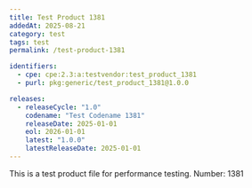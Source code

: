 ```yaml
---
title: Test Product 1381
addedAt: 2025-08-21
category: test
tags: test
permalink: /test-product-1381

identifiers:
  - cpe: cpe:2.3:a:testvendor:test_product_1381
  - purl: pkg:generic/test_product_1381@1.0.0

releases:
  - releaseCycle: "1.0"
    codename: "Test Codename 1381"
    releaseDate: 2025-01-01
    eol: 2026-01-01
    latest: "1.0.0"
    latestReleaseDate: 2025-01-01
---
```


This is a test product file for performance testing. Number: 1381
